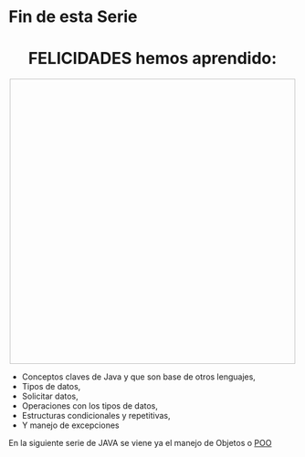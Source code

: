 # Fin de esta Serie

<div  style="text-align:center;">
<h1>FELICIDADES hemos aprendido:</h1>
<img :src="$withBase('/gif/felicidades.gif')" width="500" height="500"/>
</div>

* Conceptos claves de Java y que son base de otros lenguajes,
* Tipos de datos,
* Solicitar datos,
* Operaciones con los tipos de datos,
* Estructuras condicionales y repetitivas,
* Y manejo de excepciones

En la siguiente serie de JAVA se viene ya el manejo de Objetos o [POO](/nuestra-documentacion/java-poo/)  

